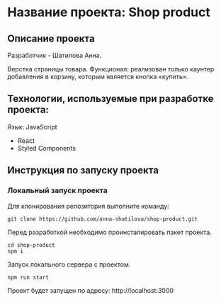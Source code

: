 # Название проекта: Shop product

## Описание проекта

Разработчик - Шатилова Анна.

Верстка страницы товара. 
Функционал: реализован только каунтер добавления в корзину, которым является кнопка «купить».

## Технологии, используемые при разработке проекта:

Язык: JavaScript

- React
- Styled Components

## Инструкция по запуску проекта

### Локальный запуск проекта

Для клонирования репозитория выполните команду:

```
git clone https://github.com/anna-shatilova/shop-product.git
```

Перед разработкой необходимо проинсталировать пакет проекта.

```
cd shop-product
npm i
```

Запуск локального сервера с проектом.

```
npm run start
```

Проект будет запущен по адресу: http://localhost:3000

